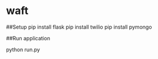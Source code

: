 # waft

##Setup 
pip install flask
pip install twilio
pip install pymongo

##Run application

python run.py

